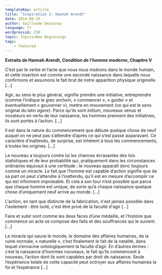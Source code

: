 ```yaml
---
templateKey: article
title: "Inspiration 1: Hannah Arendt"
date: 2014-09-25
author: Guillaume Dezaunay
language: fr
wordpressid: 230
topic: Topics>New Beginnings
tags:
    - featured
---
```


<strong>Extraits de Hannah Arendt, <em>Condition de l'homme moderne</em>, Chapitre V</strong>

C’est par le verbe et l’acte que nous nous insérons dans le monde humain, et cette insertion est comme une seconde naissance dans laquelle nous confirmons et assumons le fait brut de notre apparition physique originelle. [...]

Agir, au sens le plus général, signifie prendre une initiative, entreprendre (comme l’indique le grec <em>archein</em>, « commencer », « guider » et éventuellement « gouverner »), mettre en mouvement (ce qui est le sens original du latin <em>agere</em>). Parce qu’ils sont <em>initium</em>, nouveaux venus et novateurs en vertu de leur naissance, les hommes prennent des initiatives, ils sont portés à l’action. [...]

Il est dans la nature du commencement que débute quelque chose de neuf auquel on ne peut pas s’attendre d’après ce qui s’est passé auparavant. Ce caractère d’inattendu, de surprise, est inhérent à tous les commencements, à toutes les origines. [...]

Le nouveau a toujours contre lui les chances écrasantes des lois statistiques et de leur probabilité qui, pratiquement dans les circonstances ordinaires équivaut à une certitude ; le nouveau apparaît donc toujours comme un miracle. Le fait que l’homme est capable d’action signifie que de sa part on peut s’attendre à l’inattendu, qu’il est en mesure d’accomplir ce qui est infiniment improbable. Et cela à son tour n’est possible que parce que chaque homme est unique, de sorte qu’à chaque naissance quelque chose d’uniquement neuf arrive au monde. [...]

L'action, en tant que distincte de la fabrication, n'est jamais possible dans l'isolement : être isolé, c'est être privé de la faculté d'agir [...]

Faire et subir sont comme les deux faces d’une médaille, et l’histoire que commence un acte se compose des faits et des souffrances qui le suivent. [...]

Le miracle qui sauve le monde, le domaine des affaires humaines, de la ruine normale, « naturelle », c’est finalement le fait de la natalité, dans lequel s’enracine ontologiquement la faculté d’agir. En d’autres termes : c’est la naissance d’hommes nouveaux, le fait qu’ils commencent à nouveau, l’action dont ils sont capables par droit de naissance. Seule l’expérience totale de cette capacité peut octroyer aux affaires humaines la foi et l’espérance [...]

